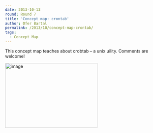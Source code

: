 ```yaml
---
date: 2013-10-13
round: Round 7
title: 'Concept map: crontab'
author: Ofer Bartal
permalink: /2013/10/concept-map-crontab/
tags:
  - Concept Map
---
```

This concept map teaches about crobtab &#8211; a unix uility. Comments are welcome!

[<img class="alignnone size-medium wp-image-4758" alt="image" src="http://teaching.software-carpentry.org/wp-content/uploads/2013/10/viewer-300x211.png" width="300" height="211" />][1]

 [1]: http://teaching.software-carpentry.org/wp-content/uploads/2013/10/viewer.png
